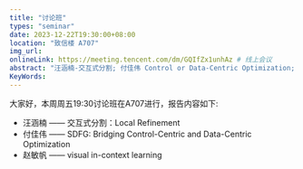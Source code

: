 ```yaml
---
title: "讨论班"
types: "seminar"
date: 2023-12-22T19:30:00+08:00
location: "致信楼 A707"
img_url: 
onlineLink: https://meeting.tencent.com/dm/GQIfZx1unhAz # 线上会议
abstract: "汪涵楠-交互式分割; 付佳伟 Control or Data-Centric Optimization; 赵敏帆 —— visual in-context learning"
KeyWords:
---
```


大家好，本周周五19:30讨论班在A707进行，报告内容如下: 

- 汪涵楠 —— 交互式分割：Local Refinement
- 付佳伟 —— SDFG: Bridging Control-Centric and Data-Centric Optimization
- 赵敏帆 —— visual in-context learning